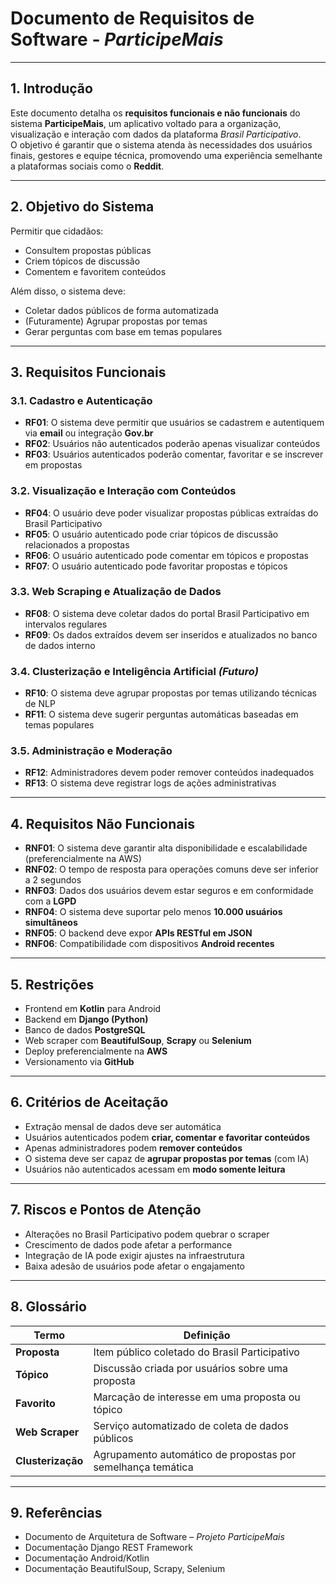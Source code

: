 # Documento de Requisitos de Software - *ParticipeMais*

---

## 1. Introdução
Este documento detalha os **requisitos funcionais e não funcionais** do sistema **ParticipeMais**, um aplicativo voltado para a organização, visualização e interação com dados da plataforma *Brasil Participativo*.  
O objetivo é garantir que o sistema atenda às necessidades dos usuários finais, gestores e equipe técnica, promovendo uma experiência semelhante a plataformas sociais como o **Reddit**.

---

## 2. Objetivo do Sistema
Permitir que cidadãos:

- Consultem propostas públicas
- Criem tópicos de discussão
- Comentem e favoritem conteúdos

Além disso, o sistema deve:

- Coletar dados públicos de forma automatizada
- (Futuramente) Agrupar propostas por temas
- Gerar perguntas com base em temas populares

---

## 3. Requisitos Funcionais

### 3.1. Cadastro e Autenticação

- **RF01**: O sistema deve permitir que usuários se cadastrem e autentiquem via **email** ou integração **Gov.br**  
- **RF02**: Usuários não autenticados poderão apenas visualizar conteúdos  
- **RF03**: Usuários autenticados poderão comentar, favoritar e se inscrever em propostas  

### 3.2. Visualização e Interação com Conteúdos

- **RF04**: O usuário deve poder visualizar propostas públicas extraídas do Brasil Participativo  
- **RF05**: O usuário autenticado pode criar tópicos de discussão relacionados a propostas  
- **RF06**: O usuário autenticado pode comentar em tópicos e propostas  
- **RF07**: O usuário autenticado pode favoritar propostas e tópicos  

### 3.3. Web Scraping e Atualização de Dados

- **RF08**: O sistema deve coletar dados do portal Brasil Participativo em intervalos regulares  
- **RF09**: Os dados extraídos devem ser inseridos e atualizados no banco de dados interno  

### 3.4. Clusterização e Inteligência Artificial *(Futuro)*

- **RF10**: O sistema deve agrupar propostas por temas utilizando técnicas de NLP  
- **RF11**: O sistema deve sugerir perguntas automáticas baseadas em temas populares  

### 3.5. Administração e Moderação

- **RF12**: Administradores devem poder remover conteúdos inadequados  
- **RF13**: O sistema deve registrar logs de ações administrativas  

---

## 4. Requisitos Não Funcionais

- **RNF01**: O sistema deve garantir alta disponibilidade e escalabilidade (preferencialmente na AWS)  
- **RNF02**: O tempo de resposta para operações comuns deve ser inferior a 2 segundos  
- **RNF03**: Dados dos usuários devem estar seguros e em conformidade com a **LGPD**  
- **RNF04**: O sistema deve suportar pelo menos **10.000 usuários simultâneos**  
- **RNF05**: O backend deve expor **APIs RESTful em JSON**  
- **RNF06**: Compatibilidade com dispositivos **Android recentes**  

---

## 5. Restrições

- Frontend em **Kotlin** para Android  
- Backend em **Django (Python)**  
- Banco de dados **PostgreSQL**  
- Web scraper com **BeautifulSoup**, **Scrapy** ou **Selenium**  
- Deploy preferencialmente na **AWS**  
- Versionamento via **GitHub**  

---

## 6. Critérios de Aceitação

- Extração mensal de dados deve ser automática  
- Usuários autenticados podem **criar, comentar e favoritar conteúdos**  
- Apenas administradores podem **remover conteúdos**  
- O sistema deve ser capaz de **agrupar propostas por temas** (com IA)  
- Usuários não autenticados acessam em **modo somente leitura**  

---

## 7. Riscos e Pontos de Atenção

- Alterações no Brasil Participativo podem quebrar o scraper  
- Crescimento de dados pode afetar a performance  
- Integração de IA pode exigir ajustes na infraestrutura  
- Baixa adesão de usuários pode afetar o engajamento  

---

## 8. Glossário

| Termo           | Definição |
|------------------|----------|
| **Proposta**     | Item público coletado do Brasil Participativo |
| **Tópico**       | Discussão criada por usuários sobre uma proposta |
| **Favorito**     | Marcação de interesse em uma proposta ou tópico |
| **Web Scraper**  | Serviço automatizado de coleta de dados públicos |
| **Clusterização**| Agrupamento automático de propostas por semelhança temática |

---

## 9. Referências

- Documento de Arquitetura de Software – *Projeto ParticipeMais*  
- Documentação Django REST Framework  
- Documentação Android/Kotlin  
- Documentação BeautifulSoup, Scrapy, Selenium  
